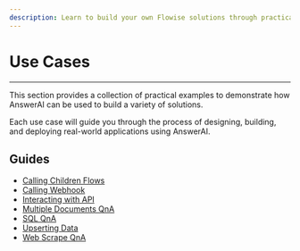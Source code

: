 ```yaml
---
description: Learn to build your own Flowise solutions through practical examples
---
```


# Use Cases

---

This section provides a collection of practical examples to demonstrate how AnswerAI can be used to build a variety of solutions.

Each use case will guide you through the process of designing, building, and deploying real-world applications using AnswerAI.

## Guides

-   [Calling Children Flows](calling-children-flows.md)
-   [Calling Webhook](webhook-tool.md)
-   [Interacting with API](interacting-with-api.md)
-   [Multiple Documents QnA](multiple-documents-qna.md)
-   [SQL QnA](sql-qna.md)
-   [Upserting Data](upserting-data.md)
-   [Web Scrape QnA](web-scrape-qna.md)
